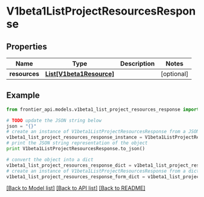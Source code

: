 # V1beta1ListProjectResourcesResponse


## Properties
Name | Type | Description | Notes
------------ | ------------- | ------------- | -------------
**resources** | [**List[V1beta1Resource]**](V1beta1Resource.md) |  | [optional] 

## Example

```python
from frontier_api.models.v1beta1_list_project_resources_response import V1beta1ListProjectResourcesResponse

# TODO update the JSON string below
json = "{}"
# create an instance of V1beta1ListProjectResourcesResponse from a JSON string
v1beta1_list_project_resources_response_instance = V1beta1ListProjectResourcesResponse.from_json(json)
# print the JSON string representation of the object
print V1beta1ListProjectResourcesResponse.to_json()

# convert the object into a dict
v1beta1_list_project_resources_response_dict = v1beta1_list_project_resources_response_instance.to_dict()
# create an instance of V1beta1ListProjectResourcesResponse from a dict
v1beta1_list_project_resources_response_form_dict = v1beta1_list_project_resources_response.from_dict(v1beta1_list_project_resources_response_dict)
```
[[Back to Model list]](../README.md#documentation-for-models) [[Back to API list]](../README.md#documentation-for-api-endpoints) [[Back to README]](../README.md)


